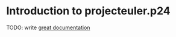 # Introduction to projecteuler.p24

TODO: write [great documentation](http://jacobian.org/writing/what-to-write/)
